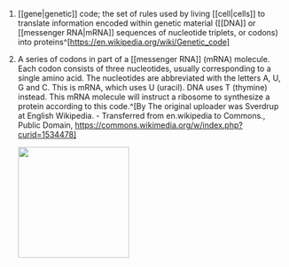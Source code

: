 1. [[gene|genetic]] code; the set of rules used by living [[cell|cells]] to translate information encoded within genetic material ([[DNA]] or [[messenger RNA|mRNA]] sequences of nucleotide triplets, or codons) into proteins^[https://en.wikipedia.org/wiki/Genetic_code]
2. A series of codons in part of a [[messenger RNA]] (mRNA) molecule. Each codon consists of three nucleotides, usually corresponding to a single amino acid. The nucleotides are abbreviated with the letters A, U, G and C. This is mRNA, which uses U (uracil). DNA uses T (thymine) instead. This mRNA molecule will instruct a ribosome to synthesize a protein according to this code.^[By The original uploader was Sverdrup at English Wikipedia. - Transferred from en.wikipedia to Commons., Public Domain, https://commons.wikimedia.org/w/index.php?curid=1534478]

	<img src="https://upload.wikimedia.org/wikipedia/commons/c/cd/RNA-codon.png" width="200" />